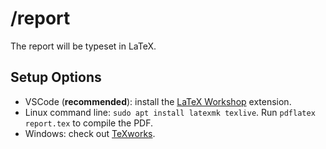 # /report

The report will be typeset in LaTeX.

## Setup Options
* VSCode (**recommended**): install the [LaTeX Workshop](https://marketplace.visualstudio.com/items?itemName=James-Yu.latex-workshop) extension.
* Linux command line: `sudo apt install latexmk texlive`. Run `pdflatex report.tex` to compile the PDF.
* Windows: check out [TeXworks](https://www.tug.org/texworks/).